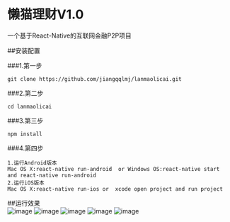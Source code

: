 # 懒猫理财V1.0
一个基于React-Native的互联网金融P2P项目

##安装配置

###1.第一步
```
git clone https://github.com/jiangqqlmj/lanmaolicai.git
```
###2.第二步
```
cd lanmaolicai
```
###3.第三步
```
npm install
```
###4.第四步
```
1.运行Android版本
Mac OS X:react-native run-android  or Windows OS:react-native start and react-native run-android
2.运行iOS版本
Mac OS X:react-native run-ios or  xcode open project and run project
```
##运行效果 
<br/>
 ![image](https://github.com/seawind8888/lanmaolicai/blob/master/screenshot/图片1.png)
 ![image](https://github.com/seawind8888/lanmaolicai/blob/master/screenshot/图片2.png)
 ![image](https://github.com/seawind8888/lanmaolicai/blob/master/screenshot/图片3.png)
 ![image](https://github.com/seawind8888/lanmaolicai/blob/master/screenshot/图片4.png)
 ![image](https://github.com/seawind8888/lanmaolicai/blob/master/screenshot/图片5.png)
